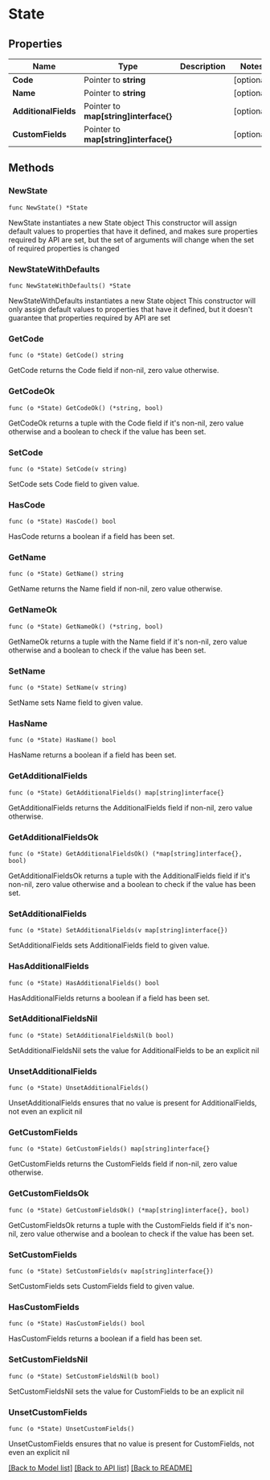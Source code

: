 # State

## Properties

Name | Type | Description | Notes
------------ | ------------- | ------------- | -------------
**Code** | Pointer to **string** |  | [optional] 
**Name** | Pointer to **string** |  | [optional] 
**AdditionalFields** | Pointer to **map[string]interface{}** |  | [optional] 
**CustomFields** | Pointer to **map[string]interface{}** |  | [optional] 

## Methods

### NewState

`func NewState() *State`

NewState instantiates a new State object
This constructor will assign default values to properties that have it defined,
and makes sure properties required by API are set, but the set of arguments
will change when the set of required properties is changed

### NewStateWithDefaults

`func NewStateWithDefaults() *State`

NewStateWithDefaults instantiates a new State object
This constructor will only assign default values to properties that have it defined,
but it doesn't guarantee that properties required by API are set

### GetCode

`func (o *State) GetCode() string`

GetCode returns the Code field if non-nil, zero value otherwise.

### GetCodeOk

`func (o *State) GetCodeOk() (*string, bool)`

GetCodeOk returns a tuple with the Code field if it's non-nil, zero value otherwise
and a boolean to check if the value has been set.

### SetCode

`func (o *State) SetCode(v string)`

SetCode sets Code field to given value.

### HasCode

`func (o *State) HasCode() bool`

HasCode returns a boolean if a field has been set.

### GetName

`func (o *State) GetName() string`

GetName returns the Name field if non-nil, zero value otherwise.

### GetNameOk

`func (o *State) GetNameOk() (*string, bool)`

GetNameOk returns a tuple with the Name field if it's non-nil, zero value otherwise
and a boolean to check if the value has been set.

### SetName

`func (o *State) SetName(v string)`

SetName sets Name field to given value.

### HasName

`func (o *State) HasName() bool`

HasName returns a boolean if a field has been set.

### GetAdditionalFields

`func (o *State) GetAdditionalFields() map[string]interface{}`

GetAdditionalFields returns the AdditionalFields field if non-nil, zero value otherwise.

### GetAdditionalFieldsOk

`func (o *State) GetAdditionalFieldsOk() (*map[string]interface{}, bool)`

GetAdditionalFieldsOk returns a tuple with the AdditionalFields field if it's non-nil, zero value otherwise
and a boolean to check if the value has been set.

### SetAdditionalFields

`func (o *State) SetAdditionalFields(v map[string]interface{})`

SetAdditionalFields sets AdditionalFields field to given value.

### HasAdditionalFields

`func (o *State) HasAdditionalFields() bool`

HasAdditionalFields returns a boolean if a field has been set.

### SetAdditionalFieldsNil

`func (o *State) SetAdditionalFieldsNil(b bool)`

 SetAdditionalFieldsNil sets the value for AdditionalFields to be an explicit nil

### UnsetAdditionalFields
`func (o *State) UnsetAdditionalFields()`

UnsetAdditionalFields ensures that no value is present for AdditionalFields, not even an explicit nil
### GetCustomFields

`func (o *State) GetCustomFields() map[string]interface{}`

GetCustomFields returns the CustomFields field if non-nil, zero value otherwise.

### GetCustomFieldsOk

`func (o *State) GetCustomFieldsOk() (*map[string]interface{}, bool)`

GetCustomFieldsOk returns a tuple with the CustomFields field if it's non-nil, zero value otherwise
and a boolean to check if the value has been set.

### SetCustomFields

`func (o *State) SetCustomFields(v map[string]interface{})`

SetCustomFields sets CustomFields field to given value.

### HasCustomFields

`func (o *State) HasCustomFields() bool`

HasCustomFields returns a boolean if a field has been set.

### SetCustomFieldsNil

`func (o *State) SetCustomFieldsNil(b bool)`

 SetCustomFieldsNil sets the value for CustomFields to be an explicit nil

### UnsetCustomFields
`func (o *State) UnsetCustomFields()`

UnsetCustomFields ensures that no value is present for CustomFields, not even an explicit nil

[[Back to Model list]](../README.md#documentation-for-models) [[Back to API list]](../README.md#documentation-for-api-endpoints) [[Back to README]](../README.md)


